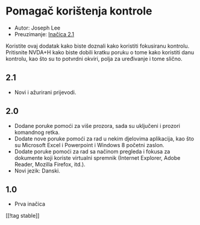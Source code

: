 # Pomagač korištenja kontrole #

* Autor: Joseph Lee
* Preuzimanje: [Inačica 2.1][1]

Koristite ovaj dodatak kako biste doznali kako koristiti fokusiranu
kontrolu.  Pritisnite NVDA+H kako biste dobili kratku poruku o tome kako
koristiti danu kontrolu, kao što su to potvrdni okviri, polja za uređivanje
i tome slično.

## 2.1 ##

* Novi i ažurirani prijevodi.


## 2.0 ##

* Dodane poruke pomoći za više prozora, sada su uključeni i prozori
  komandnog retka.
* Dodate nove poruke pomoći za rad u nekim djelovima aplikacija, kao što su
  Microsoft Excel i Powerpoint i Windows 8 početni zaslon.
* Dodate poruke pomoći za rad sa načinom pregleda i fokusa za dokumente koji
  koriste virtualni spremnik (Internet Explorer, Adobe Reader, Mozilla
  Firefox, itd.).
* Novi jezik: Danski.


## 1.0 ##

* Prva inačica

[[!tag stable]]

[1]: http://addons.nvda-project.org/files/get.php?file=cua
